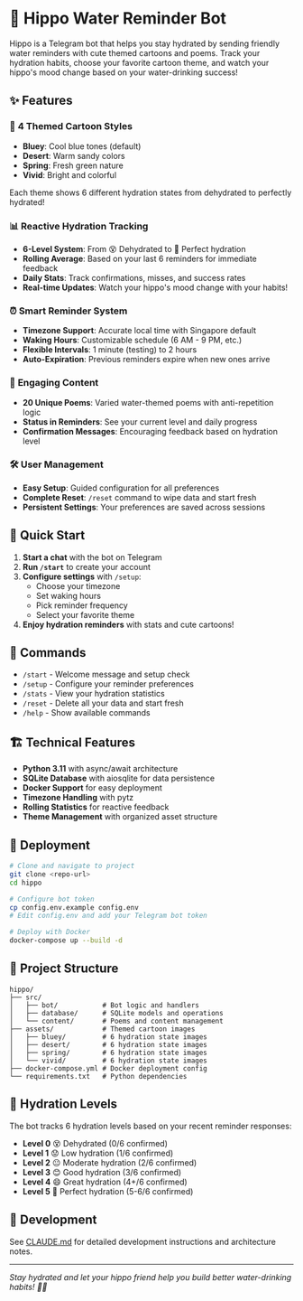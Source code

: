 # 🦛 Hippo Water Reminder Bot

Hippo is a Telegram bot that helps you stay hydrated by sending friendly water reminders with cute themed cartoons and poems. Track your hydration habits, choose your favorite cartoon theme, and watch your hippo's mood change based on your water-drinking success!

## ✨ Features

### 🎨 **4 Themed Cartoon Styles**
- **Bluey**: Cool blue tones (default)
- **Desert**: Warm sandy colors
- **Spring**: Fresh green nature
- **Vivid**: Bright and colorful

Each theme shows 6 different hydration states from dehydrated to perfectly hydrated!

### 📊 **Reactive Hydration Tracking**
- **6-Level System**: From 😵 Dehydrated to 🤩 Perfect hydration
- **Rolling Average**: Based on your last 6 reminders for immediate feedback
- **Daily Stats**: Track confirmations, misses, and success rates
- **Real-time Updates**: Watch your hippo's mood change with your habits!

### ⏰ **Smart Reminder System**
- **Timezone Support**: Accurate local time with Singapore default
- **Waking Hours**: Customizable schedule (6 AM - 9 PM, etc.)
- **Flexible Intervals**: 1 minute (testing) to 2 hours
- **Auto-Expiration**: Previous reminders expire when new ones arrive

### 💬 **Engaging Content**
- **20 Unique Poems**: Varied water-themed poems with anti-repetition logic
- **Status in Reminders**: See your current level and daily progress
- **Confirmation Messages**: Encouraging feedback based on hydration level

### 🛠️ **User Management**
- **Easy Setup**: Guided configuration for all preferences
- **Complete Reset**: `/reset` command to wipe data and start fresh
- **Persistent Settings**: Your preferences are saved across sessions

## 🚀 Quick Start

1. **Start a chat** with the bot on Telegram
2. **Run `/start`** to create your account
3. **Configure settings** with `/setup`:
   - Choose your timezone
   - Set waking hours
   - Pick reminder frequency
   - Select your favorite theme
4. **Enjoy hydration reminders** with stats and cute cartoons!

## 📱 Commands

- `/start` - Welcome message and setup check
- `/setup` - Configure your reminder preferences
- `/stats` - View your hydration statistics
- `/reset` - Delete all your data and start fresh
- `/help` - Show available commands

## 🏗️ Technical Features

- **Python 3.11** with async/await architecture
- **SQLite Database** with aiosqlite for data persistence
- **Docker Support** for easy deployment
- **Timezone Handling** with pytz
- **Rolling Statistics** for reactive feedback
- **Theme Management** with organized asset structure

## 🐳 Deployment

```bash
# Clone and navigate to project
git clone <repo-url>
cd hippo

# Configure bot token
cp config.env.example config.env
# Edit config.env and add your Telegram bot token

# Deploy with Docker
docker-compose up --build -d
```

## 📁 Project Structure

```
hippo/
├── src/
│   ├── bot/           # Bot logic and handlers
│   ├── database/      # SQLite models and operations  
│   └── content/       # Poems and content management
├── assets/            # Themed cartoon images
│   ├── bluey/         # 6 hydration state images
│   ├── desert/        # 6 hydration state images
│   ├── spring/        # 6 hydration state images
│   └── vivid/         # 6 hydration state images
├── docker-compose.yml # Docker deployment config
└── requirements.txt   # Python dependencies
```

## 🎯 Hydration Levels

The bot tracks 6 hydration levels based on your recent reminder responses:

- **Level 0** 😵 Dehydrated (0/6 confirmed)
- **Level 1** 😟 Low hydration (1/6 confirmed)
- **Level 2** 😐 Moderate hydration (2/6 confirmed)
- **Level 3** 😊 Good hydration (3/6 confirmed)
- **Level 4** 😄 Great hydration (4+/6 confirmed)
- **Level 5** 🤩 Perfect hydration (5-6/6 confirmed)

## 🔧 Development

See [CLAUDE.md](CLAUDE.md) for detailed development instructions and architecture notes.

---

*Stay hydrated and let your hippo friend help you build better water-drinking habits! 🦛💧*
